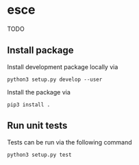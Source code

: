 # esce

TODO

## Install package

Install development package locally via

```
python3 setup.py develop --user
```

Install the package via

```
pip3 install .
```

## Run unit tests

Tests can be run via the following command

```
python3 setup.py test
```